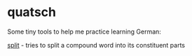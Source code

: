 # quatsch

Some tiny tools to help me practice learning German:

[split](http://quatsch.dijkstracula.net/split) - tries to split a compound word into its constituent parts
